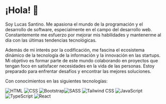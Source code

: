 # ¡Hola! 🚀

Soy Lucas Santino. Me apasiona el mundo de la programación y el desarrollo de software, especialmente en el campo del desarrollo web. Constantemente me esfuerzo por mejorar mis habilidades y mantenerme al día con las últimas tendencias tecnológicas.

Además de mi interés por la codificación, me fascina el ecosistema dinámico de la tecnología de la información y la innovación en las startups. Mi objetivo es formar parte de este mundo colaborando en proyectos que tengan foco en satisfacer necesidades en la vida de las personas. Estoy preparado para enfrentar desafíos y encontrar las mejores soluciones.

Con conocimientos en las siguientes tecnologías:

![HTML](https://img.icons8.com/color/48/000000/html-5.png) ![CSS](https://img.icons8.com/color/48/000000/css3.png) ![Bootstrap](https://img.icons8.com/color/48/000000/bootstrap.png)![SASS](https://img.icons8.com/color/48/000000/sass.png) ![Tailwind CSS](https://www.vectorlogo.zone/logos/tailwindcss/tailwindcss-icon.svg)  ![JavaScript](https://img.icons8.com/color/48/000000/javascript.png) ![TypeScript](https://img.icons8.com/color/48/000000/typescript.png)
  ![React](https://img.icons8.com/color/48/000000/react-native.png)


